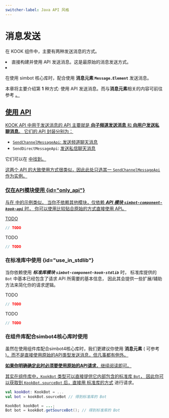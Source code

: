 ```yaml
---
switcher-label: Java API 风格
---
```

# 消息发送

在 KOOK 组件中，主要有两种发送消息的方式。

<include from="snippets.md" element-id="need-help"/>


<list type="decimal">
<li>直接构建并使用 API 发送消息。这是最原始的消息发送方式。</li>
<li>

在使用 simbot 核心库时，配合使用 **消息元素 `Message.Element`** 发送消息。

</li>
</list>

本章将主要介绍第 **1** 种方式: 使用 API 发送消息。而与**消息元素**相关的内容可前往参考 
<a href="message-element.md"/>。

## 使用 API

KOOK API 中用于发送消息的 API 主要就是 **向子频道发送消息** 和 **向用户发送私聊消息**。
它们的 API 封装分别为：

- `SendChannelMessageApi`: [发送频道聊天消息](https://developer.kookapp.cn/doc/http/message#发送频道聊天消息)
- `SendDirectMessageApi`:  [发送私信聊天消息](https://developer.kookapp.cn/doc/http/direct-message#发送私信聊天消息)

<note>

它们可以在
<a href="api-list.md" />
中找到。

</note>

这两个 API 的大致使用方式很类似，因此此处只选其一 `SendChannelMessageApi` 作为实例。

### 仅在API模块使用  {id="only_api"}

与在 
<a href="use-api.md" />
中的示例类似，
当你不依赖其他模块，仅依赖 **_API 模块 `simbot-component-kook-api`_** 时，
你可以使用比较贴合原始的方式直接使用 API。

<tabs group="code">
<tab title="Kotlin" group-key="Kotlin">

TODO

```Kotlin
// TODO
```

</tab>
<tab title="Java" group-key="Java">

TODO

```Java
// TODO
```

</tab>
</tabs>

### 在标准库中使用 {id="use_in_stdlib"}

当你依赖使用 **_标准库模块 `simbot-component-kook-stdlib`_** 时，
标准库提供的 `Bot` 中基本已经包含了请求 API 所需要的基本信息，
因此其会提供一些扩展/辅助方法来简化你的请求逻辑。

<tabs group="code">
<tab title="Kotlin" group-key="Kotlin">

TODO

```Kotlin
// TODO
```

</tab>
<tab title="Java" group-key="Java">

TODO

```Java
// TODO
```

</tab>
</tabs>

### 在组件库配合simbot4核心库时使用

<warning>

虽然在使用组件库配合simbot4核心库时，我们更建议你使用 **消息元素** (
可参考
<a href="message-element.md" />
)，而不是直接使用原始的API类型发送消息，但凡事都有例外。

**如果你明确确定此时必须要使用原始的API请求**，继续阅读即可。

</warning>

其实在组件库中，`KookBot` 类型可以直接提供它内部包含的标准库 `Bot`，
因此你可以获取到 `KookBot.sourceBot` 后，直接用 [标准库的方式](#use_in_stdlib) 进行请求。

<tabs>
<tab title="Kotlin" group-key="Kotlin">

```Kotlin
val kookBot: KookBot = ...
val bot = kookBot.sourceBot // 得到标准库的 Bot
```

</tab>
<tab title="Java" group-key="Java">

```Java
KookBot kookBot = ...;
Bot bot = kookBot.getSourceBot(); // 得到标准库的 Bot
```

</tab>
</tabs>
